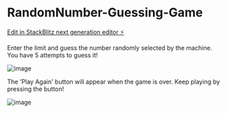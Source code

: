 # RandomNumber-Guessing-Game

[Edit in StackBlitz next generation editor ⚡️](https://stackblitz.com/~/github.com/hunjoolee90/RandomNumber-Guessing-Game)

Enter the limit and guess the number randomly selected by the machine.
You have 5 attempts to guess it!

![image](https://github.com/user-attachments/assets/65719458-368a-49a4-bbb3-ebf60cc568b6)

The 'Play Again' button will appear when the game is over.
Keep playing by pressing the button!

![image](https://github.com/user-attachments/assets/e5a60967-3943-42b4-8416-7a33421fafe1)
